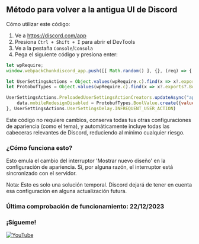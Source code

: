 ## Método para volver a la antigua UI de Discord

Cómo utilizar este código:
1. Ve a https://discord.com/app
2. Presiona `Ctrl + Shift + I` para abrir el DevTools
3. Ve a la pestaña `Console`/`Consola`
4. Pega el siguiente código y presiona enter:

```js
let wpRequire;
window.webpackChunkdiscord_app.push([[ Math.random() ], {}, (req) => { wpRequire = req; }]);

let UserSettingsActions = Object.values(wpRequire.c).find(x => x?.exports?.PreloadedUserSettingsActionCreators).exports;
let ProtobufTypes = Object.values(wpRequire.c).find(x => x?.exports?.BoolValue).exports;

UserSettingsActions.PreloadedUserSettingsActionCreators.updateAsync("appearance", data => {
    data.mobileRedesignDisabled = ProtobufTypes.BoolValue.create({value: true})
}, UserSettingsActions.UserSettingsDelay.INFREQUENT_USER_ACTION)
```

Este código no requiere cambios, conserva todas tus otras configuraciones de apariencia (como el tema), y automáticamente incluye todas las cabeceras relevantes de Discord, reduciendo al mínimo cualquier riesgo.

### ¿Cómo funciona esto?
Esto emula el cambio del interruptor 'Mostrar nuevo diseño' en la configuración de apariencia. Sí, por alguna razón, el interruptor está sincronizado con el servidor.

Nota: Esto es solo una solución temporal. Discord dejará de tener en cuenta esa configuración en alguna actualización futura.

### Última comprobación de funcionamiento: **22/12/2023**





### ¡Sígueme!
[![YouTube](https://img.shields.io/youtube/channel/subscribers/UCRrxALZwtn_D5VsSmnkDhAQ?style=for-the-badge)](https://youtube.com/tecnobros)
